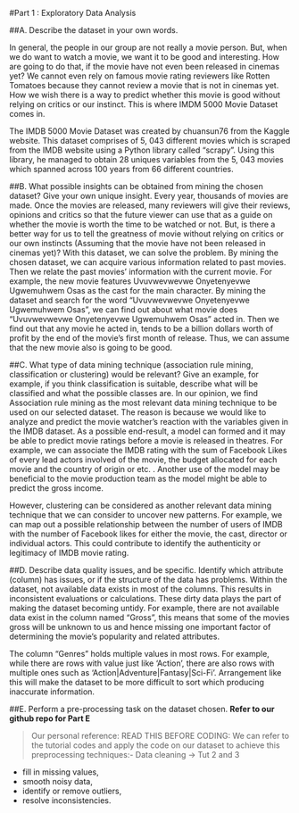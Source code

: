 #Part 1 : Exploratory Data Analysis

##A. Describe the dataset in your own words.

In general, the people in our group are not really a movie person. But, when we do want to watch a movie, we want it to be good and interesting. How are going to do that, if the movie have not even been released in cinemas yet? We cannot even rely on famous movie rating reviewers like Rotten Tomatoes because they cannot review a movie that is not in cinemas yet. How we wish there is a way to predict whether this movie is good without relying on critics or our instinct. This is where IMDM 5000 Movie Dataset comes in.

The IMDB 5000 Movie Dataset was created by chuansun76 from the Kaggle website. This dataset comprises of 5, 043 different movies which is scraped from the IMDB website using a Python library called “scrapy”. Using this library, he managed to obtain 28 uniques variables from the 5, 043 movies which spanned across 100 years from 66 different countries. 

##B. What possible insights can be obtained from mining the chosen dataset? 
Give your own unique insight.
Every year, thousands of movies are made. Once the movies are released, many reviewers will give their reviews, opinions and critics so that the future viewer can use that as a guide on whether the movie is worth the time to be watched or not. But, is there a better way for us to tell the greatness of movie without relying on critics or our own instincts (Assuming that the movie have not been released in cinemas yet)? With this dataset, we can solve the problem. By mining the chosen dataset, we can acquire various information related to past movies. Then we relate the past movies’ information with the current movie. For example, the new movie features Uvuvwevwevwe Onyetenyevwe Ugwemuhwem Osas as the cast for the main character. By mining the dataset and search for the word “Uvuvwevwevwe Onyetenyevwe Ugwemuhwem Osas”, we can find out about what movie does “Uvuvwevwevwe Onyetenyevwe Ugwemuhwem Osas” acted in. Then we find out that any movie he acted in, tends to be a billion dollars worth of profit by the end of the movie’s first month of release. Thus, we can assume that the new movie also is going to be good.


##C. What type of data mining technique (association rule mining, classification or clustering) would be relevant? Give an example, for example, if you think classification is suitable, describe what will be classified and what the possible classes are. 
In our opinion, we find Association rule mining as the most relevant data mining technique to be used on our selected dataset. The reason is because we would like to analyze and predict the movie watcher’s reaction with the variables given in the IMDB dataset. As a possible end-result, a model can formed and it may be able to predict movie ratings before a movie is released in theatres. For example, we can associate the IMDB rating with the sum of Facebook Likes of every lead actors involved of the movie, the budget allocated for each movie and the country of origin or etc. .  Another use of the model may be beneficial to the movie production team as the model might be able to predict the gross income.

However, clustering can be considered as another relevant data mining technique that we can consider to uncover new patterns. For example, we can map out a possible relationship between the number of users of IMDB with the number of Facebook likes for either the movie, the cast, director or individual actors. This could contribute to identify the authenticity or legitimacy  of  IMDB movie rating.

##D. Describe data quality issues, and be specific. Identify which attribute (column) has issues, or if the structure of the data has problems. 
Within the dataset, not available data exists in most of the columns. This results in inconsistent evaluations or calculations. These dirty data plays the part of making the dataset becoming untidy.  For example, there are not available data exist in the column named “Gross”, this means that some of the movies gross will be unknown to us and hence missing one important factor of determining the movie’s popularity and related attributes. 

The column “Genres” holds multiple values in most rows. For example, while there are rows with value just like ‘Action’, there are also rows with multiple ones such as ‘Action|Adventure|Fantasy|Sci-Fi’. Arrangement like this will make the dataset to be more difficult to sort which producing inaccurate information. 

##E. Perform a pre-processing task on the dataset chosen. 
__Refer to our github repo for Part E__  
>Our personal reference:
>READ THIS BEFORE CODING:
>We can refer to the tutorial codes and apply the code on our dataset to achieve this preprocessing techniques:-
>Data cleaning →  Tut 2 and 3  
 + fill in missing values, 
 + smooth noisy data, 
 + identify or remove outliers, 
 + resolve inconsistencies.


